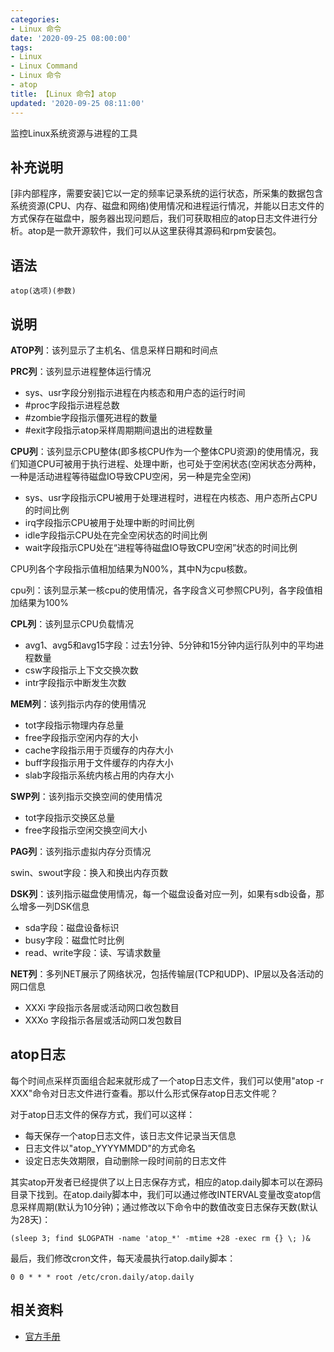 ```yaml
---
categories:
- Linux 命令
date: '2020-09-25 08:00:00'
tags:
- Linux
- Linux Command
- Linux 命令
- atop
title: 【Linux 命令】atop
updated: '2020-09-25 08:11:00'
---
```


监控Linux系统资源与进程的工具

## 补充说明

[非内部程序，需要安装]它以一定的频率记录系统的运行状态，所采集的数据包含系统资源(CPU、内存、磁盘和网络)使用情况和进程运行情况，并能以日志文件的方式保存在磁盘中，服务器出现问题后，我们可获取相应的atop日志文件进行分析。atop是一款开源软件，我们可以从这里获得其源码和rpm安装包。

## 语法  

```shell
atop(选项)(参数)
```

## 说明  

**ATOP列**：该列显示了主机名、信息采样日期和时间点

**PRC列**：该列显示进程整体运行情况

- sys、usr字段分别指示进程在内核态和用户态的运行时间
- #proc字段指示进程总数
- #zombie字段指示僵死进程的数量
- #exit字段指示atop采样周期期间退出的进程数量


**CPU列**：该列显示CPU整体(即多核CPU作为一个整体CPU资源)的使用情况，我们知道CPU可被用于执行进程、处理中断，也可处于空闲状态(空闲状态分两种，一种是活动进程等待磁盘IO导致CPU空闲，另一种是完全空闲)

- sys、usr字段指示CPU被用于处理进程时，进程在内核态、用户态所占CPU的时间比例
- irq字段指示CPU被用于处理中断的时间比例
- idle字段指示CPU处在完全空闲状态的时间比例
- wait字段指示CPU处在“进程等待磁盘IO导致CPU空闲”状态的时间比例

CPU列各个字段指示值相加结果为N00%，其中N为cpu核数。

cpu列：该列显示某一核cpu的使用情况，各字段含义可参照CPU列，各字段值相加结果为100%

**CPL列**：该列显示CPU负载情况

- avg1、avg5和avg15字段：过去1分钟、5分钟和15分钟内运行队列中的平均进程数量
- csw字段指示上下文交换次数
- intr字段指示中断发生次数

**MEM列**：该列指示内存的使用情况

- tot字段指示物理内存总量
- free字段指示空闲内存的大小
- cache字段指示用于页缓存的内存大小
- buff字段指示用于文件缓存的内存大小
- slab字段指示系统内核占用的内存大小

**SWP列**：该列指示交换空间的使用情况

- tot字段指示交换区总量
- free字段指示空闲交换空间大小

**PAG列**：该列指示虚拟内存分页情况

swin、swout字段：换入和换出内存页数

**DSK列**：该列指示磁盘使用情况，每一个磁盘设备对应一列，如果有sdb设备，那么增多一列DSK信息

- sda字段：磁盘设备标识
- busy字段：磁盘忙时比例
- read、write字段：读、写请求数量

**NET列**：多列NET展示了网络状况，包括传输层(TCP和UDP)、IP层以及各活动的网口信息

- XXXi  字段指示各层或活动网口收包数目
- XXXo 字段指示各层或活动网口发包数目


## atop日志

每个时间点采样页面组合起来就形成了一个atop日志文件，我们可以使用"atop -r XXX"命令对日志文件进行查看。那以什么形式保存atop日志文件呢？

对于atop日志文件的保存方式，我们可以这样：

- 每天保存一个atop日志文件，该日志文件记录当天信息
- 日志文件以"atop_YYYYMMDD"的方式命名
- 设定日志失效期限，自动删除一段时间前的日志文件

其实atop开发者已经提供了以上日志保存方式，相应的atop.daily脚本可以在源码目录下找到。在atop.daily脚本中，我们可以通过修改INTERVAL变量改变atop信息采样周期(默认为10分钟)；通过修改以下命令中的数值改变日志保存天数(默认为28天)：

```shell
(sleep 3; find $LOGPATH -name 'atop_*' -mtime +28 -exec rm {} \; )& 
```

最后，我们修改cron文件，每天凌晨执行atop.daily脚本：

```shell
0 0 * * * root /etc/cron.daily/atop.daily
```

## 相关资料

- [官方手册](http://www.atoptool.nl/download/man_atop-1.pdf)

